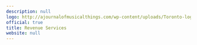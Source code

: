 ```yaml
---
description: null
logo: http://ajournalofmusicalthings.com/wp-content/uploads/Toronto-logo.png
official: true
title: Revenue Services
website: null
---
```

